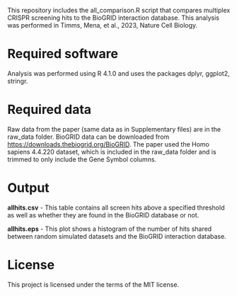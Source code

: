 This repository includes the all_comparison.R script that compares multiplex CRISPR screening hits to the BioGRID interaction database. This analysis was performed in Timms, Mena, et al., 2023, Nature Cell Biology.

# Required software
Analysis was performed using R 4.1.0 and uses the packages dplyr, ggplot2, stringr.

# Required data
Raw data from the paper (same data as in Supplementary files) are in the raw_data folder. BioGRID data can be downloaded from https://downloads.thebiogrid.org/BioGRID. The paper used the Homo sapiens 4.4.220 dataset, which is included in the raw_data folder and is trimmed to only include the Gene Symbol columns.

# Output
**allhits.csv**  -  This table contains all screen hits above a specified threshold as well as whether they are found in the BioGRID database or not.

**allhits.eps**  -  This plot shows a histogram of the number of hits shared between random simulated datasets and the BioGRID interaction database.

# License
This project is licensed under the terms of the MIT license.

